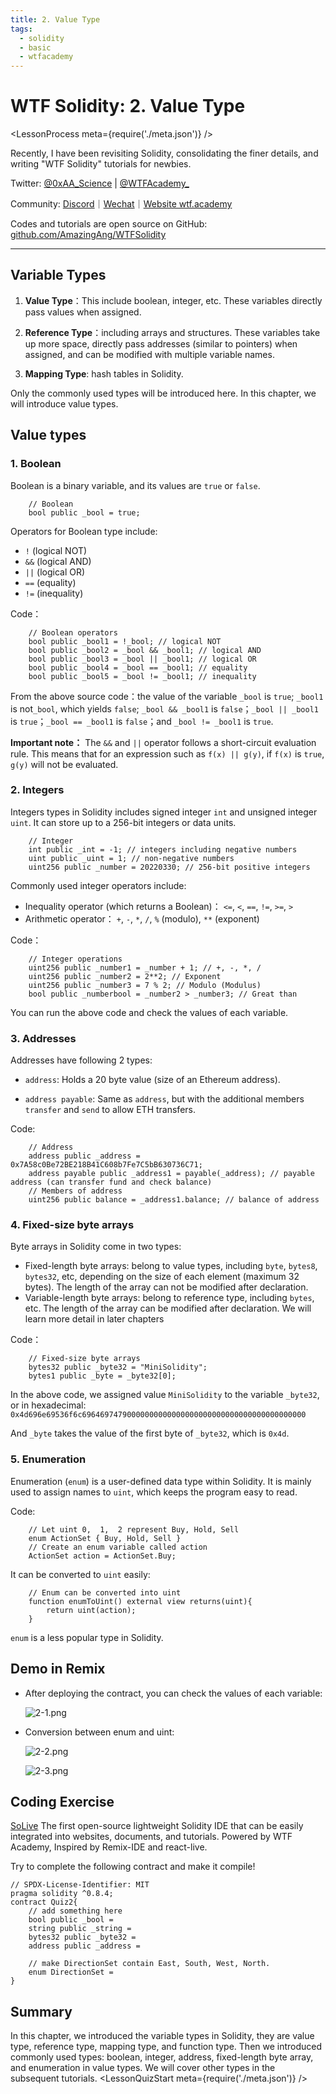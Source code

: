 ```yaml
---
title: 2. Value Type
tags:
  - solidity
  - basic
  - wtfacademy
---
```


# WTF Solidity: 2. Value Type

<LessonProcess meta={require('./meta.json')} />

Recently, I have been revisiting Solidity, consolidating the finer details, and writing "WTF Solidity" tutorials for newbies. 

Twitter: [@0xAA_Science](https://twitter.com/0xAA_Science) | [@WTFAcademy_](https://twitter.com/WTFAcademy_)

Community: [Discord](https://discord.gg/5akcruXrsk)｜[Wechat](https://docs.google.com/forms/d/e/1FAIpQLSe4KGT8Sh6sJ7hedQRuIYirOoZK_85miz3dw7vA1-YjodgJ-A/viewform?usp=sf_link)｜[Website wtf.academy](https://wtf.academy)

Codes and tutorials are open source on GitHub: [github.com/AmazingAng/WTFSolidity](https://github.com/AmazingAng/WTFSolidity)


-----

## Variable Types

1. **Value Type**：This include boolean, integer, etc. These variables directly pass values when assigned.

2. **Reference Type**：including arrays and structures. These variables take up more space, directly pass addresses (similar to pointers) when assigned, and can be modified with multiple variable names.

3. **Mapping Type**: hash tables in Solidity.

Only the commonly used types will be introduced here. In this chapter, we will introduce value types.

## Value types

### 1. Boolean

Boolean is a binary variable, and its values are `true` or `false`.

```solidity
    // Boolean
    bool public _bool = true;
```

Operators for Boolean type include:

- `!`   (logical NOT)
- `&&`  (logical AND)
- `||`  (logical OR)
- `==`  (equality)
- `!=`  (inequality)

Code：

```solidity
    // Boolean operators
    bool public _bool1 = !_bool; // logical NOT
    bool public _bool2 = _bool && _bool1; // logical AND
    bool public _bool3 = _bool || _bool1; // logical OR
    bool public _bool4 = _bool == _bool1; // equality
    bool public _bool5 = _bool != _bool1; // inequality
```

From the above source code：the value of the variable `_bool` is `true`; `_bool1` is not`_bool`, which yields `false`; `_bool && _bool1` is `false`；`_bool || _bool1` is `true`；`_bool == _bool1` is `false`；and `_bool != _bool1` is `true`.

**Important note：** The `&&` and `||` operator follows a short-circuit evaluation rule. This means that for an expression such as `f(x) || g(y)`, if `f(x)` is `true`, `g(y)` will not be evaluated.

### 2. Integers

Integers types in Solidity includes signed integer `int` and unsigned integer `uint`. It can store up to a 256-bit integers or data units.

```solidity
    // Integer
    int public _int = -1; // integers including negative numbers
    uint public _uint = 1; // non-negative numbers
    uint256 public _number = 20220330; // 256-bit positive integers
```
Commonly used integer operators include:

- Inequality operator (which returns a Boolean)： `<=`,  `<`,  `==`,  `!=`,  `>=`,  `>` 
- Arithmetic operator： `+`,  `-`,  `*`,  `/`,  `%` (modulo), `**` (exponent)

Code：

```solidity
    // Integer operations
    uint256 public _number1 = _number + 1; // +, -, *, /
    uint256 public _number2 = 2**2; // Exponent
    uint256 public _number3 = 7 % 2; // Modulo (Modulus)
    bool public _numberbool = _number2 > _number3; // Great than
```

You can run the above code and check the values of each variable.

### 3. Addresses

Addresses have following 2 types: 
- `address`: Holds a 20 byte value (size of an Ethereum address).

- `address payable`: Same as `address`, but with the additional members `transfer` and `send` to allow ETH transfers.

Code:

```solidity
    // Address
    address public _address = 0x7A58c0Be72BE218B41C608b7Fe7C5bB630736C71;
    address payable public _address1 = payable(_address); // payable address (can transfer fund and check balance)
    // Members of address
    uint256 public balance = _address1.balance; // balance of address
```

### 4. Fixed-size byte arrays

Byte arrays in Solidity come in two types:

- Fixed-length byte arrays: belong to value types, including `byte`, `bytes8`, `bytes32`, etc, depending on the size of each element (maximum 32 bytes). The length of the array can not be modified after declaration.
- Variable-length byte arrays: belong to reference type, including `bytes`, etc. The length of the array can be modified after declaration. We will learn more detail in later chapters


Code：

```solidity
    // Fixed-size byte arrays
    bytes32 public _byte32 = "MiniSolidity"; 
    bytes1 public _byte = _byte32[0]; 
```

In the above code, we assigned value `MiniSolidity` to the variable `_byte32`, or in hexadecimal: `0x4d696e69536f6c69646974790000000000000000000000000000000000000000`

And `_byte` takes the value of the first byte of `_byte32`, which is `0x4d`.

### 5. Enumeration

Enumeration (`enum`) is a user-defined data type within Solidity. It is mainly used to assign names to `uint`, which keeps the program easy to read.

Code:

```solidity
    // Let uint 0,  1,  2 represent Buy, Hold, Sell
    enum ActionSet { Buy, Hold, Sell }
    // Create an enum variable called action
    ActionSet action = ActionSet.Buy;
```

It can be converted to `uint` easily:

```solidity
    // Enum can be converted into uint
    function enumToUint() external view returns(uint){
        return uint(action);
    }
```

`enum` is a less popular type in Solidity. 

## Demo in Remix

- After deploying the contract, you can check the values of each variable:

   ![2-1.png](./img/2-1.png)
  
- Conversion between enum and uint:

   ![2-2.png](./img/2-2.png)

   ![2-3.png](./img/2-3.png)

## Coding Exercise

[SoLive](https://solive.wtf) The first open-source lightweight Solidity IDE that can be easily integrated into websites, documents, and tutorials. Powered by WTF Academy, Inspired by Remix-IDE and react-live.

Try to complete the following contract and make it compile!

```solidity solive height=400px
// SPDX-License-Identifier: MIT
pragma solidity ^0.8.4;
contract Quiz2{
    // add something here
    bool public _bool = 
    string public _string = 
    bytes32 public _byte32 = 
    address public _address = 

    // make DirectionSet contain East, South, West, North.
    enum DirectionSet = 
}
```


## Summary 

In this chapter, we introduced the variable types in Solidity, they are value type, reference type, mapping type, and function type. Then we introduced commonly used types: boolean, integer, address, fixed-length byte array, and enumeration in value types. We will cover other types in the subsequent tutorials.
<LessonQuizStart meta={require('./meta.json')} />

